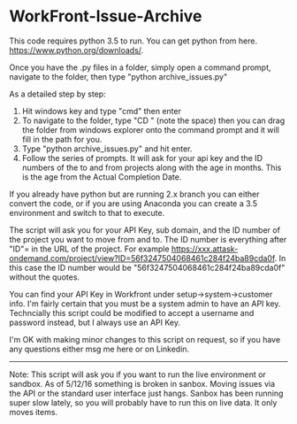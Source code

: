 # WorkFront-Issue-Archive

This code requires python 3.5 to run. You can get python from here. https://www.python.org/downloads/.

Once you have the .py files in a folder, simply open a command prompt, navigate to the folder, then type "python archive_issues.py"

As a detailed step by step:
1. Hit windows key and type "cmd" then enter
2. To navigate to the folder, type "CD " (note the space) then you can drag the folder from windows explorer onto the command prompt and it will fill in the path for you.
3. Type "python archive_issues.py" and hit enter. 
4. Follow the series of prompts. It will ask for your api key and the ID numbers of the to and from projects along with the age in months. This is the age from the Actual Completion Date.

If you already have python but are running 2.x branch you can either convert the code, or if you are using Anaconda you can create a 3.5 environment and switch to that to execute.

The script will ask you for your API Key, sub domain, and the ID number of the project you want to move from and to. The ID number is everything after "ID"= in the URL of the project. For example https://xxx.attask-ondemand.com/project/view?ID=56f3247504068461c284f24ba89cda0f. In this case the ID number would be "56f3247504068461c284f24ba89cda0f" without the quotes.

You can find your API Key in Workfront under setup->system->customer info. I'm fairly certain that you must be a system admin to have an API key. Techncially this script could be modified to accept a username and password instead, but I always use an API Key.

I'm OK with making minor changes to this script on request, so if you have any questions either msg me here or on Linkedin.


--------------
Note: This script will ask you if you want to run the live environment or sandbox. As of 5/12/16 something is broken in sanbox. Moving issues via the API or the standard user interface just hangs. Sanbox has been running super slow lately, so you will probably have to run this on live data. It only moves items.
